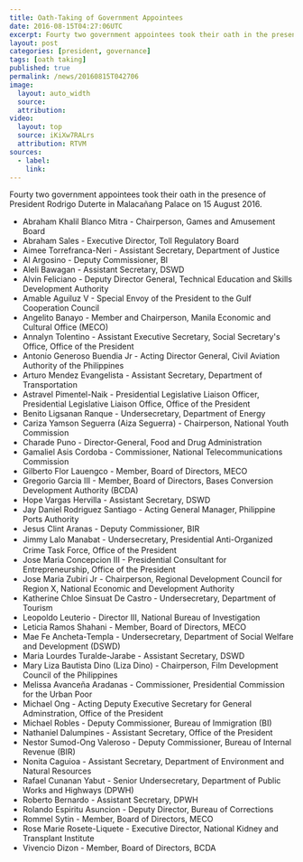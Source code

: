 ```yaml
---
title: Oath-Taking of Government Appointees
date: 2016-08-15T04:27:06UTC
excerpt: Fourty two government appointees took their oath in the presence of President Rodrigo Duterte in Malacañang Palace on 15 August 2016.
layout: post
categories: [president, governance]
tags: [oath taking]
published: true
permalink: /news/20160815T042706
image:
  layout: auto_width
  source: 
  attribution: 
video:
  layout: top
  source: iKiXw7RALrs
  attribution: RTVM
sources:
  - label:
    link:
---
```


Fourty two government appointees took their oath in the presence of President Rodrigo Duterte in Malacañang Palace on 15 August 2016.

* Abraham Khalil Blanco Mitra - Chairperson, Games and Amusement Board
* Abraham Sales - Executive Director, Toll Regulatory Board
* Aimee Torrefranca-Neri - Assistant Secretary, Department of Justice
* Al Argosino - Deputy Commissioner, BI
* Aleli Bawagan - Assistant Secretary, DSWD
* Alvin Feliciano - Deputy Director General, Technical Education and Skills Development Authority
* Amable Aguiluz V - Special Envoy of the President to the Gulf Cooperation Council
* Angelito Banayo - Member and Chairperson, Manila Economic and Cultural Office (MECO)
* Annalyn Tolentino - Assistant Executive Secretary, Social Secretary's Office, Office of the President
* Antonio Generoso Buendia Jr - Acting Director General, Civil Aviation Authority of the Philippines
* Arturo Mendez Evangelista - Assistant Secretary, Department of Transportation
* Astravel Pimentel-Naik - Presidential Legislative Liaison Officer, Presidential Legislative Liaison Office, Office of the President
* Benito Ligsanan Ranque - Undersecretary, Department of Energy
* Cariza Yamson Seguerra (Aiza Seguerra) - Chairperson, National Youth Commission
* Charade Puno - Director-General, Food and Drug Administration
* Gamaliel Asis Cordoba - Commissioner, National Telecommunications Commission
* Gilberto Flor Lauengco - Member, Board of Directors, MECO
* Gregorio Garcia III - Member, Board of Directors, Bases Conversion Development Authority (BCDA)
* Hope Vargas Hervilla - Assistant Secretary, DSWD
* Jay Daniel Rodriguez Santiago - Acting General Manager, Philippine Ports Authority
* Jesus Clint Aranas - Deputy Commissioner, BIR
* Jimmy Lalo Manabat - Undersecretary, Presidential Anti-O</span><span style="line-height: 1.5;">rganized Crime Task Force, Office of the President
* Jose Maria Concepcion III - Presidential Consultant for Entrepreneurship, Office of the President
* Jose Maria Zubiri Jr - Chairperson, Regional Development Council for Region X, National Economic and Development Authority
* Katherine Chloe Sinsuat De Castro - Undersecretary, Department of Tourism 
* Leopoldo Leuterio - Director III, National Bureau of Investigation
* Leticia Ramos Shahani - Member, Board of Directors, MECO
* Mae Fe Ancheta-Templa - Undersecretary, Department of Social Welfare and Development (DSWD)
* Maria Lourdes Turalde-Jarabe - Assistant Secretary, DSWD
* Mary Liza Bautista Dino (Liza Dino) - Chairperson, Film Development Council of the Philippines
* Melissa Avanceña Aradanas - Commissioner, Presidential Commission for the Urban Poor
* Michael Ong - Acting Deputy Executive Secretary for General Adminstration, Office of the President
* Michael Robles - Deputy Commissioner, Bureau of Immigration (BI)
* Nathaniel Dalumpines - Assistant Secretary, Office of the President
* Nestor Sumod-Ong Valeroso - Deputy Commissioner, Bureau of Internal Revenue (BIR)
* Nonita Caguioa - Assistant Secretary, Department of Environment and Natural Resources
* Rafael Cunanan Yabut - Senior Undersecretary, Department of Public Works and Highways (DPWH)
* Roberto Bernardo - Assistant Secretary, DPWH
* Rolando Espiritu Asuncion - Deputy Director, Bureau of Corrections
* Rommel Sytin - Member, Board of Directors, MECO
* Rose Marie Rosete-Liquete - Executive Director, National Kidney and Transplant Institute
* Vivencio Dizon - Member, Board of Directors, BCDA
